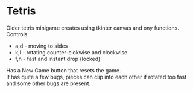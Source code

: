 # Tetris
Older tetris minigame creates using tkinter canvas and ony functions.
Controls:
- a,d - moving to sides
- k,l - rotating counter-clokwise and clockwise
- f,h - fast and instant drop (locked)

Has a New Game button that resets the game.  
It has quite a few bugs, pieces can clip into each other if rotated too fast and some other bugs are present. 
